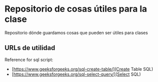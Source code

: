 Repositorio de cosas útiles para la clase
========================

Repositorio dónde guardamos cosas que pueden ser útiles para clases

URLs de utilidad
-------------------------

Reference for sql script:

- [https://www.geeksforgeeks.org/sql-create-table/](Create Table SQL)
- [https://www.geeksforgeeks.org/sql-select-query/](Select SQL)
